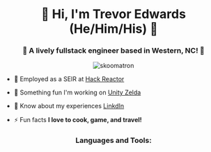 <h1 align="center">🍕 Hi, I'm Trevor Edwards (He/Him/His) 🍕</h1>
<h3 align="center">🍛 A lively fullstack engineer based in Western, NC! 🍛</h3>

<p align="center"> <img src="https://komarev.com/ghpvc/?username=skoomatron&label=Profile%20views&color=0e75b6&style=flat" alt="skoomatron" /> </p>


- 🌱 Employed as a SEIR at [Hack Reactor](https://www.hackreactor.com/coding-bootcamp?utm_source=Google&utm_medium=cpc&utm_term=hack%20reactor&utm_campaign=HR_Brand_Keywords_NAT&gclid=CjwKCAjw7IeUBhBbEiwADhiEMR6FkxeYu1hGfMqkNWx1w0WZu8bP8dKD7HIn_dMfxIDy3CnTdsXzJBoCmmsQAvD_BwE)

- 🔭 Something fun I'm working on [Unity Zelda](https://github.com/Skoomatron/MVP) 

- 📄 Know about my experiences [LinkdIn](https://www.linkedin.com/in/trevor-j-edwards/)

- ⚡ Fun facts **I love to cook, game, and travel!**
  

<h3 align="center">Languages and Tools:</h3>



